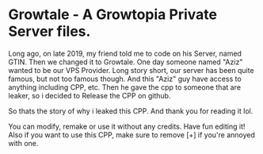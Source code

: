 # Growtale - A Growtopia Private Server files.

Long ago, on late 2019, my friend told me to code on his Server, named GTIN.
Then we changed it to Growtale. One day someone named "Aziz" wanted to be our VPS Provider.
Long story short, our server has been quite famous, but not too famous though.
And this "Aziz" guy have access to anything including CPP, etc.
Then he gave the cpp to someone that are leaker, so i decided to Release the CPP on github.

So thats the story of why i leaked this CPP. And thank you for reading it lol.

You can modify, remake or use it without any credits.
Have fun editing it!
Also if you want to use this CPP, make sure to remove [+] if you're annoyed with one.
